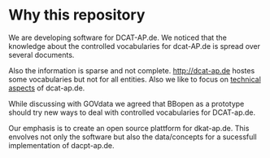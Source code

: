 # Why this repository

We are developing software for DCAT-AP.de. We noticed that the knowledge about the controlled vocabularies for dcat-AP.de is spread over several documents.

Also the information is sparse and not complete. http://dcat-ap.de hostes some vocabularies but not for all entities. Also we like to focus on [technical aspects](./technical.md) of dcat-ap.de.

While discussing with GOVdata we agreed that BBopen as a prototype should try new ways to deal with controlled vocabularies for DCAT-ap.de.

Our emphasis is to create an open source plattform for dkat-ap.de. This envolves not only the software but also the data/concepts for a sucessfull implementation of dacpt-ap.de.


